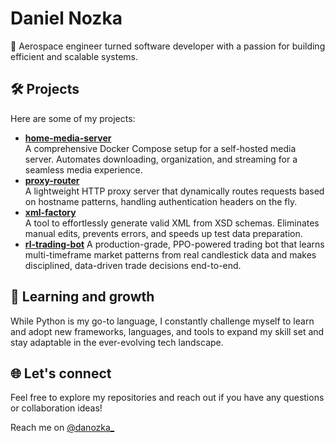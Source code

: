# Daniel Nozka
🚀 Aerospace engineer turned software developer with a passion for building efficient and scalable systems. 

## 🛠️ Projects
Here are some of my projects:
- **[home-media-server](https://github.com/danozka/home-media-server)**  
  A comprehensive Docker Compose setup for a self-hosted media server. Automates downloading, organization, and 
streaming for a seamless media experience.
- **[proxy-router](https://github.com/danozka/proxy-router)**  
  A lightweight HTTP proxy server that dynamically routes requests based on hostname patterns, handling authentication 
headers on the fly.
- **[xml-factory](https://github.com/danozka/xml-factory)**  
  A tool to effortlessly generate valid XML from XSD schemas. Eliminates manual edits, prevents errors, and speeds up 
test data preparation.
- **[rl-trading-bot](https://github.com/danozka/rl-trading-bot)**
  A production-grade, PPO-powered trading bot that learns multi-timeframe market patterns from real candlestick data
  and makes disciplined, data-driven trade decisions end-to-end.

## 🌱 Learning and growth
While Python is my go-to language, I constantly challenge myself to learn and adopt new frameworks, languages, and 
tools to expand my skill set and stay adaptable in the ever-evolving tech landscape.

## 🌐 Let's connect
Feel free to explore my repositories and reach out if you have any questions or collaboration ideas!

Reach me on [@danozka_](https://x.com/danozka_)
